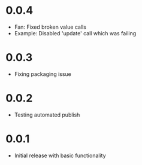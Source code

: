 # 0.0.4
- Fan: Fixed broken value calls
- Example: Disabled 'update' call which was failing

# 0.0.3
- Fixing packaging issue

# 0.0.2
- Testing automated publish

# 0.0.1
- Initial release with basic functionality